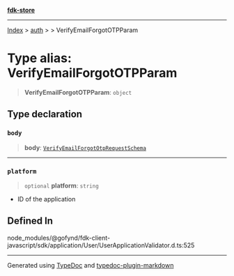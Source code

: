 [**fdk-store**](../../../README.md)
***

[Index](../../../API.md) > [auth](../../README.md) > [<internal>](../README.md) > VerifyEmailForgotOTPParam

# Type alias: VerifyEmailForgotOTPParam

> **VerifyEmailForgotOTPParam**: `object`

## Type declaration

### `body`

> **body**: [`VerifyEmailForgotOtpRequestSchema`](type-alias.VerifyEmailForgotOtpRequestSchema.md)

***

### `platform`

> `optional` **platform**: `string`

- ID of the application

## Defined In

node\_modules/@gofynd/fdk-client-javascript/sdk/application/User/UserApplicationValidator.d.ts:525

***
Generated using [TypeDoc](https://typedoc.org/) and [typedoc-plugin-markdown](https://www.npmjs.com/package/typedoc-plugin-markdown)
